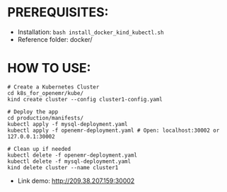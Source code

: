 # PREREQUISITES:
- Installation: `bash install_docker_kind_kubectl.sh`
- Reference folder: docker/

# HOW TO USE:
```shell
# Create a Kubernetes Cluster
cd k8s_for_openemr/kube/
kind create cluster --config cluster1-config.yaml

# Deploy the app
cd production/manifests/
kubectl apply -f mysql-deployment.yaml
kubectl apply -f openemr-deployment.yaml # Open: localhost:30002 or 127.0.0.1:30002

# Clean up if needed
kubectl delete -f openemr-deployment.yaml
kubectl delete -f mysql-deployment.yaml
kind delete cluster --name cluster1
```
- Link demo: http://209.38.207.159:30002